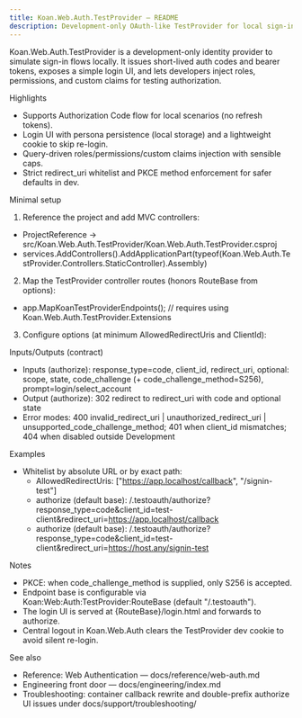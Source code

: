 ```yaml
---
title: Koan.Web.Auth.TestProvider — README
description: Development-only OAuth-like TestProvider for local sign-in flows with roles/permissions/custom claims.
---
```


Koan.Web.Auth.TestProvider is a development-only identity provider to simulate sign-in flows locally. It issues short-lived auth codes and bearer tokens, exposes a simple login UI, and lets developers inject roles, permissions, and custom claims for testing authorization.

Highlights
- Supports Authorization Code flow for local scenarios (no refresh tokens).
- Login UI with persona persistence (local storage) and a lightweight cookie to skip re-login.
- Query-driven roles/permissions/custom claims injection with sensible caps.
- Strict redirect_uri whitelist and PKCE method enforcement for safer defaults in dev.

Minimal setup
1) Reference the project and add MVC controllers:
  - ProjectReference → src/Koan.Web.Auth.TestProvider/Koan.Web.Auth.TestProvider.csproj
  - services.AddControllers().AddApplicationPart(typeof(Koan.Web.Auth.TestProvider.Controllers.StaticController).Assembly)
2) Map the TestProvider controller routes (honors RouteBase from options):
  - app.MapKoanTestProviderEndpoints(); // requires using Koan.Web.Auth.TestProvider.Extensions
3) Configure options (at minimum AllowedRedirectUris and ClientId):

Inputs/Outputs (contract)
- Inputs (authorize): response_type=code, client_id, redirect_uri, optional: scope, state, code_challenge (+ code_challenge_method=S256), prompt=login/select_account
- Output (authorize): 302 redirect to redirect_uri with code and optional state
- Error modes: 400 invalid_redirect_uri | unauthorized_redirect_uri | unsupported_code_challenge_method; 401 when client_id mismatches; 404 when disabled outside Development

Examples
- Whitelist by absolute URL or by exact path:
  - AllowedRedirectUris: ["https://app.localhost/callback", "/signin-test"]
  - authorize (default base): /.testoauth/authorize?response_type=code&client_id=test-client&redirect_uri=https://app.localhost/callback
  - authorize (default base): /.testoauth/authorize?response_type=code&client_id=test-client&redirect_uri=https://host.any/signin-test

Notes
- PKCE: when code_challenge_method is supplied, only S256 is accepted.
- Endpoint base is configurable via Koan:Web:Auth:TestProvider:RouteBase (default "/.testoauth").
- The login UI is served at {RouteBase}/login.html and forwards to authorize.
- Central logout in Koan.Web.Auth clears the TestProvider dev cookie to avoid silent re-login.

See also
- Reference: Web Authentication — docs/reference/web-auth.md
- Engineering front door — docs/engineering/index.md
- Troubleshooting: container callback rewrite and double-prefix authorize UI issues under docs/support/troubleshooting/
